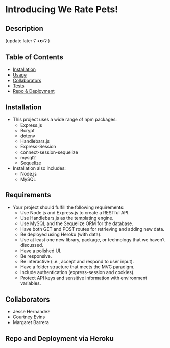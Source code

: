 # Introducing We Rate Pets!

## Description
(update later ʕ •ᴥ•ʔ )


## Table of Contents
* [Installation](#installation)
* [Usage](#usage)
* [Collaborators](#collaborators)
* [Tests](#tests)
* [Repo & Deployment](#Repo-and-Deployment-via-Heroku)

## Installation
* This project uses a wide range of npm packages:
    - Express.js
    - Bcrypt
    - dotenv
    - Handlebars.js
    - Express-Session
    - connect-session-sequelize
    - mysql2
    - Sequelize
* Installation also includes: 
    - Node.js
    - MySQL


## Requirements
* Your project should fulfill the following requirements:
    - Use Node.js and Express.js to create a RESTful API.
    - Use Handlebars.js as the templating engine.
    - Use MySQL and the Sequelize ORM for the database.
    - Have both GET and POST routes for retrieving and adding new data.
    - Be deployed using Heroku (with data).
    - Use at least one new library, package, or technology that we haven’t discussed.
    - Have a polished UI.
    - Be responsive.
    - Be interactive (i.e., accept and respond to user input).
    - Have a folder structure that meets the MVC paradigm.
    - Include authentication (express-session and cookies).
    - Protect API keys and sensitive information with environment variables.

## Collaborators
* Jesse Hernandez
* Courtney Evins
* Margaret Barrera

## Repo and Deployment via Heroku

